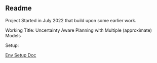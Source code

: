 ## Readme

Project Started in July 2022 that build upon some earlier work.

Working Title: Uncertainty Aware Planning with Multiple (approximate) Models 

Setup:

[Env Setup Doc](https://docs.google.com/document/d/1ICyhJEMYKW8ypE49t5g3m2Pp_XqwXSw-1lTBPq6rdOk/edit?usp=sharing)
